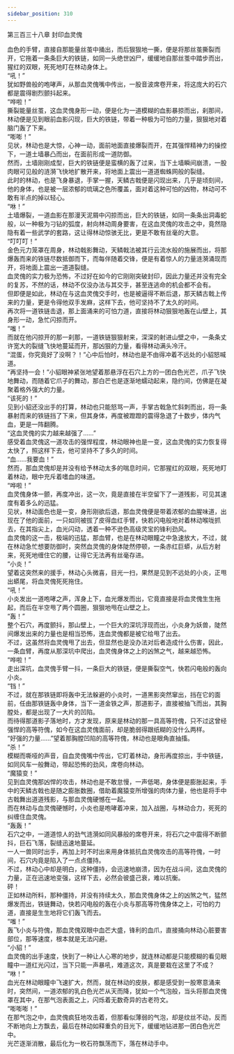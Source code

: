 ```yaml
---
sidebar_position: 310
---
```

 第三百三十八章 封印血灵傀


血色的手臂，直接自那能量丝茧中捅出，而后狠狠地一撕，便是将那丝茧撕裂而开，它拖着一条条巨大的铁链，如同一头绝世凶尸，缓缓地自那丝茧中踏步而出，猩红的双眼，死死地盯在林动身体上。  
“吼！”  
犹如野兽般的咆哮声，从那血灵傀嘴中传出，一股音波席卷开来，将这庞大的石穴都是震得剧烈颤抖起来。  
“哗啦！”  
撕裂能量丝茧，这血灵傀身形一动，便是化为一道模糊的血影暴掠而出，刹那间，林动便是见到眼前血影闪现，巨大的铁链，带着一种极为可怕的力量，狠狠地对着脑门轰了下来。  
“嘭嘭！”  
见状，林动也是大惊，心神一动，面前地面直接爆裂而开，在其强悍精神力的操控下，一道土墙暴凸而出，在面前形成一道防御。  
然而，土墙刚刚成型，巨大的铁链便是蛮横的轰了过来，当下土墙瞬间崩溃，一股肉眼可见般的涟漪飞快地扩散开来，将地面上震出一道道蜘蛛网般的裂缝。  
此时的林动，也是飞身暴退，手掌一握，天鳞古戟便是闪现出来，几乎是顷刻间，他的身体，也是被一层浓郁的琉璃之色所覆盖，面对着这种可怕的凶物，林动可不敢有半点的掉以轻心。  
“咻！”  
土墙爆裂，一道血影在那漫天泥屑中闪掠而出，巨大的铁链，如同一条条出洞毒蛇般，以一种极为刁钻的弧度，射向林动周身要害，在这血灵傀的攻击之中，竟然隐隐有着一些武学的套路，这让得林动惊骇无比，更是不敢有丝毫的大意。  
“叮叮叮！”  
金色元力笼罩在周身，林动戟影舞动，天鳞戟法被其行云流水般的施展而出，将那爆轰而来的铁链尽数抵御而下，而每伴随着交锋，便是有着惊人的力量涟漪涌现而开，将地面上震出一道道裂缝。  
血灵傀的实力极为恐怖，不过好在如今的它刚刚突破封印，因此力量还并没有完全的复苏，不然的话，林动不仅没办法与其交手，甚至连逃命的机会都不会有。  
但即便是如此，林动在与这血灵傀交手时，也是被逼得不断后退，那天鳞古戟上传来的力量，更是令得他双手发麻，这样下去，他可坚持不了太久的时间。  
再次将一道铁链击退，那上面涌来的可怕力道，直接将林动狠狠地轰在山壁上，其身形一动，急忙闪掠而开。  
“嗤！”  
而就在他闪掠开的那一刹那，一道铁链狠狠射来，深深的射进山壁之中，一条条丈许宽大的裂缝飞快地蔓延而开，那凶狠的力量，看得林动满头冷汗。  
“混蛋，你究竟好了没啊？！”心中后怕时，林动也是不由得冲着不远处的小貂怒喊道。  
“再坚持一会！”小貂眼神紧张地望着那悬浮在石穴上方的一团白色光芒，爪子飞快地舞动，而随着它爪子的舞动，那白芒也是逐渐地蠕动起来，隐约间，仿佛是在凝聚着格外强大的力量。  
“该死的！”  
见到小貂还没出手的打算，林动也只能怒骂一声，手掌古戟急忙斜刺而出，将一条暴射而来的铁链挡了下来，但其身体，再度被蹬蹬的震得急退了十数步，体内气血，更是一阵翻腾。  
“这血灵傀的实力越来越强了……”  
感受着血灵傀这一道攻击的强悍程度，林动眼神也是一变，这血灵傀的实力恢复得太快了，照这样下去，他可坚持不了多久的时间。  
“血……我要血！”  
然而，那血灵傀却是并没有给予林动太多的喘息时间，它那猩红的双眼，死死地盯着林动，眼中充斥着嗜血的味道。  
“哗啦！”  
血灵傀身体一颤，再度冲出，这一次，竟是直接在半空留下了一道残影，可见其速度有着多么的迅猛。  
见状，林动面色也是一变，身形刚欲后退，那血灵傀便是带着浓郁的血腥味道，出现在了他的面前，一只如同被拔了皮得血红手臂，快若闪电般地对着林动喉咙抓去，在其指尖上，血光闪动，透着一种不逊色高级灵宝的锋利劲风。  
血灵傀的这一击，极端的迅猛，那血臂，也是在林动眼瞳之中急速放大，不过，就在林动急忙想要防御时，突然血灵傀的身体陡然停顿，一条赤红巨蟒，从后方射来，死死地缠住它的腰，让得它无法再有丝毫存进。  
“小炎！”  
望着这突然来的援手，林动心头微喜，目光一扫，果然是见到不远处的小炎，正甩出蟒尾，将血灵傀死死拖住。  
“吼！”  
小炎发出一道咆哮之声，浑身上下，血光爆发而出，它竟直接是将血灵傀生生拖起，而后在半空甩了两个圆圈，狠狠地甩在山壁之上。  
“轰！”  
整个石穴，再度颤抖，那山壁上，一个巨大的深坑浮现而出，小炎身为妖兽，陡然间爆发出来的力量也是相当恐怖，连血灵傀都是被它给甩了出去。  
不过，这虽然将血灵傀甩了出去，但显然也是没办法对后者造成什么伤害，因此，一条血臂，再度从那深坑中爬出，血灵傀身体之上的凶煞之气，越来越恐怖。  
“哗啦！”  
走出深坑，血灵傀手臂一抖，一条巨大的铁链，便是撕裂空气，快若闪电般的轰向小炎。  
“铛！”  
不过，就在那铁链即将轰中无法躲避的小炎时，一道黑影突然窜出，挡在它的面前，任由那铁链轰中身体，当下一道金铁之声，那道影子，直接被抽飞而出，其胸膛处，都是出现了一大片的凹陷。  
而待得那道影子落地时，方才发现，原来是林动的那一具高等符傀，只不过这曾经强悍的高等符傀，如今在这血灵傀面前，却是脆弱得跟纸糊的没什么两样。  
“好强的力量……”望着那胸膛凹陷的高等符傀，林动也是眼角直抽搐。  
“杀！”  
模糊而嘶哑的声音，自血灵傀嘴中传出，它盯着林动，身形再度掠出，手中铁链，如同风车一般舞动，带起恐怖的劲风，席卷向林动。  
“魔猿变！”  
见到血灵傀那凶悍的攻击，林动也是不敢怠慢，一声低喝，身体便是膨胀起来，手中的天鳞古戟也是随之膨胀数圈，借助着魔猿变所增强的肉体力量，他也是将手中古戟舞出道道残影，与那血灵傀硬憾在一起。  
而在林动与血灵傀硬憾时，小炎也是咆哮着冲来，加入战圈，与林动合力，死死的纠缠住血灵傀。  
“轰轰！”  
石穴之中，一道道惊人的劲气涟漪如同风暴般的席卷开来，将石穴之中震得不断颤抖，巨石飞落，裂缝迅速地蔓延。  
一人一兽同时出手，再加上时不时出来用身体抵抗血灵傀攻击的高等符傀，一时间，石穴内竟是陷入了一点点僵持。  
不过，林动心中却是明白，这种僵持，会迅速地崩溃，因为在战斗间，这血灵傀的力量，正在迅速地变强，这样下去，必然会彼盛己衰，难以抗衡。  
砰！  
正如林动所料，那种僵持，并没有持续太久，那血灵傀身体之上的凶煞之气，猛然爆发而出，铁链舞动，快若闪电般的轰在小炎与那高等符傀身体之上，可怕的力道，直接是生生地将它们轰飞而去。  
“嗤！”  
轰飞小炎与符傀，那血灵傀双眼中血芒大盛，锋利的血爪，直接捅向林动心脏要害部位，那等速度，根本就是无法闪避。  
“小貂！”  
血灵傀的出手速度，快到了一种让人心寒的地步，就连林动都是只能模糊的看见眼瞳中一道红光闪过，当下只能一声暴吼，难道这次，真是要栽在这里了不成？  
“咻！”  
血光在林动眼瞳中飞速扩大，然而，就在林动的皮肤，都是感受到一股寒意涌来时，突然间，一道浓郁的乳白色光芒从天而降，犹如一个气泡般，当头将那血灵傀罩在其中，在那气泡表面之上，闪烁着无数奇异的古老符文。  
“嘭嘭嘭！”  
在那气泡之中，血灵傀疯狂地攻击着，但那看似薄弱的气泡，却是纹丝不动，反而不断地向上方飘去，最后在林动如释重负的目光下，缓缓地钻进那一团白色光芒中。  
光芒逐渐消散，最后化为一枚石符飘荡而下，落在林动手中。  
  
  
